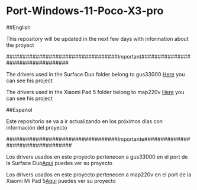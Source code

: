 # Port-Windows-11-Poco-X3-pro

##English

This repository will be updated in the next few days with information about the proyect

##################################Important##################################

The drivers used in the Surface Duo folder belong to gus33000 [Here](https://github.com/WOA-Project/SurfaceDuo-Drivers) you can see his project

The drivers used in the Xiaomi Pad 5 folder belong to map220v [Here](https://github.com/map220v/MiPad5-Drivers) you can see his project

##Español

Este repositorio se va a ir actualizando en los próximos días con información del proyecto

##################################Importante##################################

Los drivers usados en este proyecto pertenecen a gus33000 en el port de la Surface Duo[Aqui](https://github.com/WOA-Project/SurfaceDuo-Drivers) puedes ver su proyecto

Los drivers usados en este proyecto pertenecen a map220v en el port de la Xiaomi Mi Pad 5[Aqui](https://github.com/map220v/MiPad5-Drivers) puedes ver su proyecto
